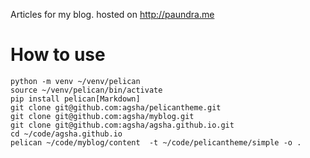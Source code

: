 Articles for my blog.
hosted on http://paundra.me

# How to use

```
python -m venv ~/venv/pelican
source ~/venv/pelican/bin/activate
pip install pelican[Markdown]
git clone git@github.com:agsha/pelicantheme.git
git clone git@github.com:agsha/myblog.git
git clone git@github.com:agsha/agsha.github.io.git
cd ~/code/agsha.github.io
pelican ~/code/myblog/content  -t ~/code/pelicantheme/simple -o .
```
